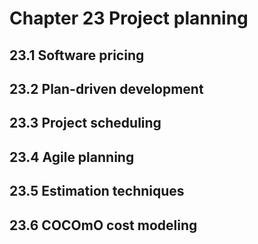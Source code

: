 # Chapter 23 Project planning


## 23.1 Software pricing



## 23.2 Plan-driven development



## 23.3 Project scheduling



## 23.4 Agile planning



## 23.5 Estimation techniques



## 23.6 COCOmO cost modeling




